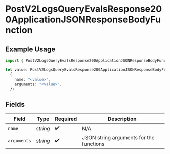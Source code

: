 # PostV2LogsQueryEvalsResponse200ApplicationJSONResponseBodyFunction

## Example Usage

```typescript
import { PostV2LogsQueryEvalsResponse200ApplicationJSONResponseBodyFunction } from "orq-poc-typescript-multi-env-version/models/operations";

let value: PostV2LogsQueryEvalsResponse200ApplicationJSONResponseBodyFunction =
  {
    name: "<value>",
    arguments: "<value>",
  };
```

## Fields

| Field                                   | Type                                    | Required                                | Description                             |
| --------------------------------------- | --------------------------------------- | --------------------------------------- | --------------------------------------- |
| `name`                                  | *string*                                | :heavy_check_mark:                      | N/A                                     |
| `arguments`                             | *string*                                | :heavy_check_mark:                      | JSON string arguments for the functions |
